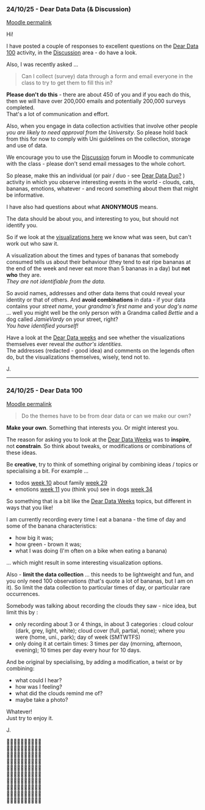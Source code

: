 
### 24/10/25 - Dear Data Data (& Discussion)

[Moodle permalink](https://moodle4.city.ac.uk/mod/forum/discuss.php?d=55336#p92719)


Hi!

I have posted a couple of responses to excellent questions on the [Dear Data 100](https://moodle4.city.ac.uk/mod/page/view.php?id=967984) activity, in the [Discussion](https://moodle4.city.ac.uk/mod/forum/view.php?id=967978) area - do have a look.

Also, I was recently asked ...

> Can I collect (survey) data through a form and email everyone in the class to try to get them to fill this in?

**Please don't do this** - there are about 450 of you and if you each do this, then we will have over 200,000 emails and potentially 200,000 surveys completed.<br/>That's a lot of communication and effort.

Also, when you engage in data collection activities that involve other people _you are likely to need approval from the University_.
So please hold back from this for now to comply with Uni guidelines on the collection, storage and use of data.  

We encourage you to use the [Discussion](https://moodle4.city.ac.uk/mod/forum/view.php?id=967978) forum in Moodle to communicate with the class - please don't send email messages to the whole cohort.

So please, make this an individual (or pair / duo - see [Dear Data Duo?](https://moodle4.city.ac.uk/mod/page/view.php?id=967984) ) activity in which you observe interesting events in the world - clouds, cats, bananas, emotions, whatever - and record something about them that might be informative.

I have also had questions about what **ANONYMOUS** means.

The data should be about you, and interesting to you, but should not identify you.

So if we look at the [visualizations here](https://www.dear-data.com/week-34-a-week-of-urban-wildlife/) we know what was seen, but can't work out who saw it.

A visualization about the times and types of bananas that somebody consumed tells us about their behaviour (they tend to eat ripe bananas at the end of the week and never eat more than 5 bananas in a day) but **not who** they are.<br/>_They are not identifiable from the data._

So avoid names, addresses and other data items that could reveal your identity or that of others.
And **avoid combinations** in data  - if your data contains your _street name_, your _grandma's first name_ and your _dog's name_ ... well you might well be the only person with a Grandma called _Bettie_ and a dog called _JamieVardy_ on your street, right?<br/>_You have identified yourself!_

Have a look at the [Dear Data weeks](https://www.dear-data.com/by-week/) and see whether the visualizations themselves ever reveal _the author's identities_.<br/>The addresses (redacted - good idea) and comments on the legends often do, but the visualizations themselves, wisely, tend not to.

J.

---

### 24/10/25 - Dear Data 100

[Moodle permalink](https://moodle4.city.ac.uk/mod/forum/discuss.php?d=55336#p92719)


> Do the themes have to be from dear data or can we make our own?

**Make your own**. Something that interests you. Or might interest you.

The reason for asking you to look at the [Dear Data Weeks](https://www.dear-data.com/by-week/) was to **inspire**, not **constrain**. 
So think about tweaks, or modifications or combinations of these ideas.

Be **creative**, try to think of something original by combining ideas / topics or specialising a bit. For example ...

 - todos [week 10](https://www.dear-data.com/by-week/#/week-10-1/) about family [week 29](https://www.dear-data.com/week-29-a-week-of-a-boyfriend-husband/)
 - emotions [week 11](https://www.dear-data.com/week-11-a-week-of-emotions/) you (think you) see in dogs [week 34](https://www.dear-data.com/week-34-a-week-of-urban-wildlife/)

So something that is a bit like the [Dear Data Weeks](https://www.dear-data.com/by-week/) topics, but different in ways that you like!

I am currently recording every time I eat a banana - the time of day and some of the banana characteristics:

 - how big it was;
 - how green - brown it was;
 - what I was doing (I'm often on a bike when eating a banana)

 ... which might result in some interesting visualization options.

Also - **limit the data collection** ... this needs to be lightweight and fun, and you only need 100 observations (that's quote a lot of bananas, but I am on it). So limit the data collection to particular times of day, or particular rare occurrences.

Somebody was talking about recording the clouds they saw - nice idea, but limit this by :

 - only recording about 3 or 4 things, in about 3 categories : cloud colour (dark, grey, light, white); cloud cover (full, partial, none); where you were (home, uni., park); day of week (SMTWTFS)
 - only doing it at certain times: 3 times per day (morning, afternoon, evening); 10 times per day every hour for 10 days.

And be original by specialising, by adding a modification, a twist or by combining:

 - what could I hear?
 - how was I feeling?
 - what did the clouds remind me of?
 - maybe take a photo?

Whatever!<br/>
Just try to enjoy it.

J.

🍌🍌🍌🍌🍌🍌🍌🍌🍌🍌<br/>
🍌🍌🍌🍌🍌🍌🍌🍌🍌🍌<br/>
🍌🍌🍌🍌🍌🍌🍌🍌🍌🍌<br/>
🍌🍌🍌🍌🍌🍌🍌🍌🍌🍌<br/>
🍌🍌🍌🍌🍌🍌🍌🍌🍌🍌<br/>
🍌🍌🍌🍌🍌🍌🍌🍌🍌🍌<br/>
🍌🍌🍌🍌🍌🍌🍌🍌🍌🍌<br/>
🍌🍌🍌🍌🍌🍌🍌🍌🍌🍌<br/>
🍌🍌🍌🍌🍌🍌🍌🍌🍌🍌<br/>
🍌🍌🍌🍌🍌🍌🍌🍌🍌🍌<br/>

